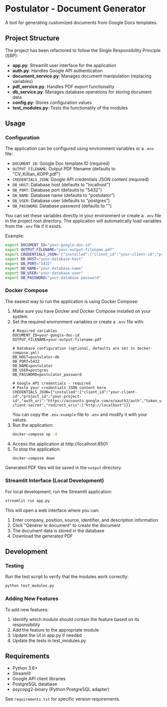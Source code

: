 # Postulator - Document Generator

A tool for generating customized documents from Google Docs templates.

## Project Structure

The project has been refactored to follow the Single Responsibility Principle (SRP):

- **app.py**: Streamlit user interface for the application
- **auth.py**: Handles Google API authentication
- **document_service.py**: Manages document manipulation (replacing variables)
- **pdf_service.py**: Handles PDF export functionality
- **db_service.py**: Manages database operations for storing document data
- **config.py**: Stores configuration values
- **test_modules.py**: Tests the functionality of the modules

## Usage

### Configuration

The application can be configured using environment variables or a `.env` file:

- `DOCUMENT_ID`: Google Doc template ID (required)
- `OUTPUT_FILENAME`: Output PDF filename (defaults to "CV_Killian_KOPP.pdf")
- `CREDENTIALS_JSON`: Google API credentials JSON content (required)
- `DB_HOST`: Database host (defaults to "localhost")
- `DB_PORT`: Database port (defaults to "5432")
- `DB_NAME`: Database name (defaults to "postulator")
- `DB_USER`: Database user (defaults to "postgres")
- `DB_PASSWORD`: Database password (defaults to "")

You can set these variables directly in your environment or create a `.env` file in the project root directory. The application will automatically load variables from the `.env` file if it exists.

Example:
```bash
export DOCUMENT_ID="your-google-doc-id"
export OUTPUT_FILENAME="your-output-filename.pdf"
export CREDENTIALS_JSON='{"installed":{"client_id":"your-client-id","project_id":"your-project-id","auth_uri":"https://accounts.google.com/o/oauth2/auth","token_uri":"https://oauth2.googleapis.com/token","auth_provider_x509_cert_url":"https://www.googleapis.com/oauth2/v1/certs","client_secret":"your-client-secret","redirect_uris":["http://localhost"]}}'
export DB_HOST="your-database-host"
export DB_PORT="5432"
export DB_NAME="your-database-name"
export DB_USER="your-database-user"
export DB_PASSWORD="your-database-password"
```

### Docker Compose

The easiest way to run the application is using Docker Compose:

1. Make sure you have Docker and Docker Compose installed on your system
2. Set the required environment variables or create a `.env` file with:
   ```
   # Required variables
   DOCUMENT_ID=your-google-doc-id
   OUTPUT_FILENAME=your-output-filename.pdf

   # Database configuration (optional, defaults are set in docker-compose.yml)
   DB_HOST=postulator-db
   DB_PORT=5432
   DB_NAME=postulator
   DB_USER=postgres
   DB_PASSWORD=postulator_password

   # Google API credentials - required
   # Paste your credentials JSON content here
   CREDENTIALS_JSON={"installed":{"client_id":"your-client-id","project_id":"your-project-id","auth_uri":"https://accounts.google.com/o/oauth2/auth","token_uri":"https://oauth2.googleapis.com/token","auth_provider_x509_cert_url":"https://www.googleapis.com/oauth2/v1/certs","client_secret":"your-client-secret","redirect_uris":["http://localhost"]}}
   ```
   You can copy the `.env.example` file to `.env` and modify it with your values.
4. Run the application:
   ```bash
   docker-compose up -d
   ```
5. Access the application at http://localhost:8501
6. To stop the application:
   ```bash
   docker-compose down
   ```

Generated PDF files will be saved in the `output` directory.

### Streamlit Interface (Local Development)

For local development, run the Streamlit application:

```bash
streamlit run app.py
```

This will open a web interface where you can:
1. Enter company, position, source, identifier, and description information
2. Click "Générer le document" to create the document
3. The document data is stored in the database
4. Download the generated PDF


## Development

### Testing

Run the test script to verify that the modules work correctly:

```bash
python test_modules.py
```

### Adding New Features

To add new features:
1. Identify which module should contain the feature based on its responsibility
2. Add the feature to the appropriate module
3. Update the UI in app.py if needed
4. Update the tests in test_modules.py

## Requirements

- Python 3.6+
- Streamlit
- Google API client libraries
- PostgreSQL database
- psycopg2-binary (Python PostgreSQL adapter)

See `requirements.txt` for specific version requirements.
